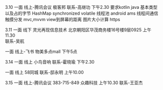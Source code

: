 3.10
一面  线上-腾讯会议 极客邦     联系-高继功                    下午2.30       要求kotlin
java 基本类型以及占的字节    HashMap   synchronized  volatile   线程池
android ams   线程间通信  触摸分发   mvc,mvvm   view到屏幕的距离   图片大小计算
https

3.11
一面 线下  灵光再现信息技术 北京朝阳区华茂商务楼16号楼9层0925       上午11.30    
 联系-吴航

一面  线上-飞书  物美多点mall    下午5点

3.14
一面  线上  小鸟音响    联系-霍晓瑜    下午2.30

一面 线上  58同城      联系-邸永明    上午10.00

3.15
一面  线上-腾讯会议 383-715-849  众趣科技   上午10.30   联系-王亚杰  